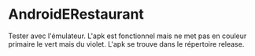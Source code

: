 # AndroidERestaurant
Tester avec l'émulateur. L'apk est fonctionnel mais ne met pas en couleur primaire le vert mais du violet. L'apk se trouve dans le répertoire release.
